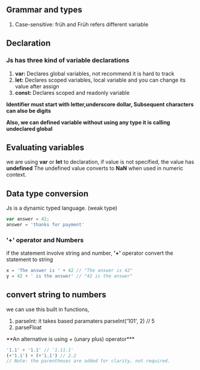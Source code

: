 ## Grammar and types
<ol>
    <li> Case-sensitive: früh and Früh refers different variable</li>
</ol>

## Declaration
### Js has three kind of variable declarations
 <ol>
  <li><b>var:</b> Declares global variables, not recommend it is hard to track </li>
  <li><b>let:</b> Declares scoped variables, local variable and you can change its value after assign</li>
  <li><b>const: </b> Declares scoped and readonly variable</li>
 </ol>
 <b> Identifier must start with letter,underscore dollar, Subsequent characters can also be digits</b>

<b> Also, we can defined variable without using any type it is calling undeclared global </b>

## Evaluating variables
we are using **var** or **let** to declaration, if value is not specified, the value has **undefined**
The undefined value converts to **NaN** when used in numeric context.

## Data type conversion
Js is a dynamic typed language. (weak type)
```js
var answer = 42;
answer = 'thanks for payment'
```
### '+' operator and Numbers

if the statement involve string and number, **'+'** operator convert the statement to string
```js
x = 'The answer is ' + 42 // "The answer is 42"
y = 42 + ' is the answer' // "42 is the answer"
```

## convert string to numbers
we can use this built in functions,
<ol>
    <li>parseInt: it takes based paramaters parseInt('101', 2) // 5 </li>
    <li>parseFloat</li>
</ol>
**An alternative is using + (unary plus) operator***

```js
'1.1' + '1.1' // '1.11.1'
(+'1.1') + (+'1.1') // 2.2
// Note: the parentheses are added for clarity, not required.
```